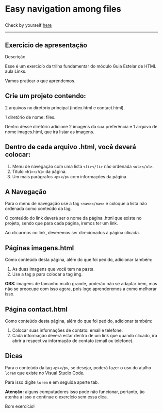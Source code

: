 # <p>Easy navigation among files</p>

Check by yourself [here](https://mairess.github.io/navigation-among-files/index.html)



---
## Exercício de apresentação
Descrição

Esse é um exercicío da trilha fundamentar do módulo Guia Estelar de HTML aula Links.

Vamos praticar o que aprendemos.

## Crie um projeto contendo:

2 arquivos no diretório principal (index.html e contact.html).

1 diretório de nome: files.

Dentro desse diretório adicione 2 imagens da sua preferência e 1 arquivo de nome images.html, que irá listar as imagens.

## Dentro de cada arquivo .html, você deverá colocar:

1. Menu de navegação com uma lista `<li></li>` não ordenada `<ul></ul>`.
2. Título `<h1></h1>` da página.
3. Um mais parágrafos `<p></p>` com informações da página.

## A Navegação

Para o menu de navegação use a tag `<nav></nav>` e coloque a lista não ordenada como conteúdo da tag.

O conteúdo do link deverá ser o nome da página .html que existe no projeto, sendo que para cada página, iremos ter um link.

Ao clicarmos no link, deveremos ser direcionados à página clicada.

## Páginas imagens.html

Como conteúdo desta página, além do que foi pedido, adicionar também:

1. As duas imagens que você tem na pasta.
2. Use a tag p para colocar a tag img.

**OBS:** imagens de tamanho muito grande, poderão não se adaptar bem, mas não se preocupe com isso agora, pois logo aprenderemos a como melhorar isso.

## Página contact.html

Como conteúdo desta página, além do que foi pedido, adicionar também:

1. Colocar suas informações de contato: email e telefone.
2. Cada informação deverá estar dentro de um link que quando clicado, irá abrir a respectiva informação de contato (email ou telefone).

## Dicas

Para o conteúdo da tag `<p></p>`, se desejar, poderá fazer o uso do atalho `lorem` que existe no Visual Studio Code.

Para isso digite `lorem` e em seguida aperte tab.

**Atenção:** alguns computadores isso pode não funcionar, portanto, ão atenha a isso e continue o exercício sem essa dica.

Bom exercício!
